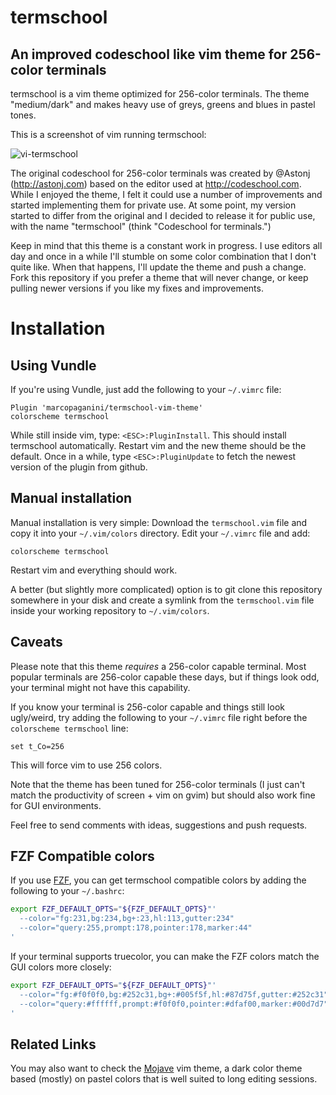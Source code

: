 # termschool

## An improved codeschool like vim theme for 256-color terminals

termschool is a vim theme optimized for 256-color terminals. The theme
"medium/dark" and makes heavy use of greys, greens and blues in pastel tones.

This is a screenshot of vim running termschool:

![vi-termschool](https://github.com/marcopaganini/termschool-vim-theme/assets/7425028/2810d08c-6db6-425e-8363-68db50f26a03)

The original codeschool for 256-color terminals was created by @Astonj
(http://astonj.com) based on the editor used at http://codeschool.com. While I
enjoyed the theme, I felt it could use a number of improvements and started
implementing them for private use. At some point, my version started to differ
from the original and I decided to release it for public use, with the name
"termschool" (think "Codeschool for terminals.")

Keep in mind that this theme is a constant work in progress. I use editors all
day and once in a while I'll stumble on some color combination that I don't
quite like. When that happens, I'll update the theme and push a change. Fork
this repository if you prefer a theme that will never change, or keep pulling
newer versions if you like my fixes and improvements.

# Installation

## Using Vundle

If you're using Vundle, just add the following to your `~/.vimrc` file:

```VimL
Plugin 'marcopaganini/termschool-vim-theme'
colorscheme termschool
```

While still inside vim, type: `<ESC>:PluginInstall`. This should install
termschool automatically. Restart vim and the new theme should be the default.
Once in a while, type `<ESC>:PluginUpdate` to fetch the newest version of the
plugin from github.

## Manual installation

Manual installation is very simple: Download the `termschool.vim` file and copy
it into your `~/.vim/colors` directory. Edit your `~/.vimrc` file and add:

```VimL
colorscheme termschool
```
Restart vim and everything should work.

A better (but slightly more complicated) option is to git clone this repository
somewhere in your disk and create a symlink from the `termschool.vim` file
inside your working repository to `~/.vim/colors`.

## Caveats

Please note that this theme *requires* a 256-color capable terminal. Most
popular terminals are 256-color capable these days, but if things look odd,
your terminal might not have this capability.

If you know your terminal is 256-color capable and things still look
ugly/weird, try adding the following to your `~/.vimrc` file right before the
`colorscheme termschool` line:

```VimL
set t_Co=256
```

This will force vim to use 256 colors.

Note that the theme has been tuned for 256-color terminals (I just can't match
the productivity of screen + vim on gvim) but should also work fine for GUI
environments.

Feel free to send comments with ideas, suggestions and push requests.

## FZF Compatible colors

If you use [FZF](https://github.com/junegunn/fzf), you can get termschool compatible
colors by adding the following to your `~/.bashrc`:

```sh
export FZF_DEFAULT_OPTS="${FZF_DEFAULT_OPTS}"'
  --color="fg:231,bg:234,bg+:23,hl:113,gutter:234"
  --color="query:255,prompt:178,pointer:178,marker:44"
'
```

If your terminal supports truecolor, you can make the FZF colors match the GUI
colors more closely:

```sh
export FZF_DEFAULT_OPTS="${FZF_DEFAULT_OPTS}"'
  --color="fg:#f0f0f0,bg:#252c31,bg+:#005f5f,hl:#87d75f,gutter:#252c31"
  --color="query:#ffffff,prompt:#f0f0f0,pointer:#dfaf00,marker:#00d7d7"
'
```

## Related Links

You may also want to check the
[Mojave](https://github.com/marcopaganini/mojave-vim-theme) vim theme, a dark
color theme based (mostly) on pastel colors that is well suited to long editing
sessions.
